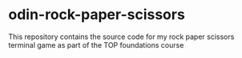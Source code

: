 # odin-rock-paper-scissors
This repository contains the source code for my rock paper scissors terminal game as part of the TOP foundations course
